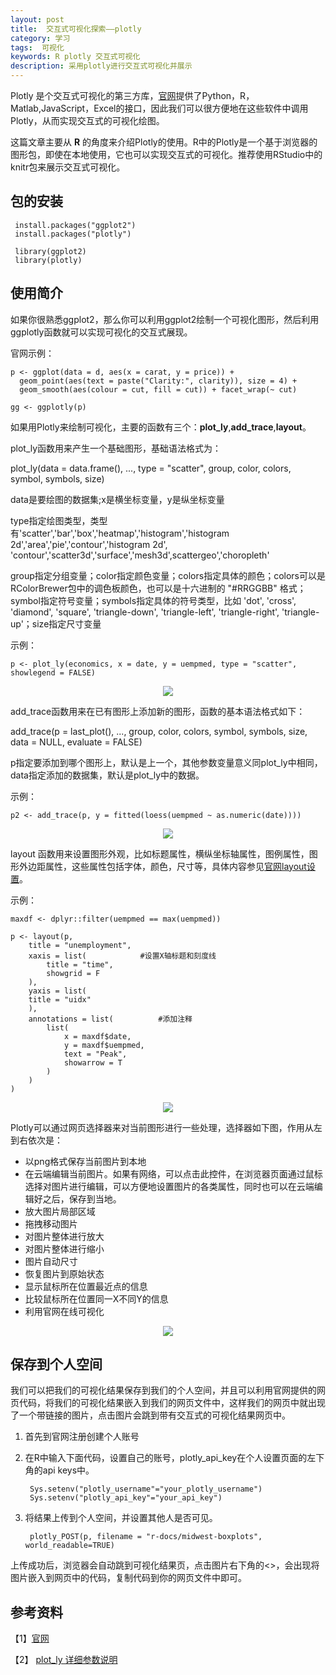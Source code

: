 ```yaml
---
layout: post
title:  交互式可视化探索——plotly
category: 学习
tags:  可视化        
keywords: R plotly 交互式可视化  
description: 采用plotly进行交互式可视化并展示
---
```


Plotly 是个交互式可视化的第三方库，[官网](https://plot.ly/)提供了Python，R，Matlab,JavaScript，Excel的接口，因此我们可以很方便地在这些软件中调用Plotly，从而实现交互式的可视化绘图。

这篇文章主要从 **R** 的角度来介绍Plotly的使用。R中的Plotly是一个基于浏览器的图形包，即使在本地使用，它也可以实现交互式的可视化。推荐使用RStudio中的knitr包来展示交互式可视化。

## 包的安装

     install.packages("ggplot2")
     install.packages("plotly")

     library(ggplot2)
     library(plotly)

## 使用简介

如果你很熟悉ggplot2，那么你可以利用ggplot2绘制一个可视化图形，然后利用ggplotly函数就可以实现可视化的交互式展现。

官网示例：
 
    p <- ggplot(data = d, aes(x = carat, y = price)) +
      geom_point(aes(text = paste("Clarity:", clarity)), size = 4) +
      geom_smooth(aes(colour = cut, fill = cut)) + facet_wrap(~ cut)

    gg <- ggplotly(p)

如果用Plotly来绘制可视化，主要的函数有三个：**plot\_ly**,**add\_trace**,**layout**。

plot_ly函数用来产生一个基础图形，基础语法格式为：

plot_ly(data = data.frame(), ..., type = "scatter", group, color, colors,
  symbol, symbols, size)

data是要绘图的数据集;x是横坐标变量，y是纵坐标变量

type指定绘图类型，类型有'scatter','bar','box','heatmap','histogram','histogram 2d','area','pie','contour','histogram 2d', 'contour','scatter3d','surface','mesh3d',scattergeo','choropleth'

group指定分组变量；color指定颜色变量；colors指定具体的颜色；colors可以是RColorBrewer包中的调色板颜色，也可以是十六进制的 "#RRGGBB" 格式；symbol指定符号变量；symbols指定具体的符号类型，比如 'dot', 'cross', 'diamond', 'square', 'triangle-down', 'triangle-left', 'triangle-right', 'triangle-up'；size指定尺寸变量

示例：

    p <- plot_ly(economics, x = date, y = uempmed, type = "scatter", showlegend = FALSE)

<div align="center"><img src="http://7xo51k.com1.z0.glb.clouddn.com/plotly-1.jpg-wx"  ></div>

add_trace函数用来在已有图形上添加新的图形，函数的基本语法格式如下：

add\_trace(p = last_plot(), ..., group, color, colors, symbol, symbols, size,
  data = NULL, evaluate = FALSE)

p指定要添加到哪个图形上，默认是上一个，其他参数变量意义同plot\_ly中相同，data指定添加的数据集，默认是plot_ly中的数据。

示例：
  
    p2 <- add_trace(p, y = fitted(loess(uempmed ~ as.numeric(date))))

<div align="center"><img src="http://7xo51k.com1.z0.glb.clouddn.com/plotly-2.jpg-wx"  ></div>

layout 函数用来设置图形外观，比如标题属性，横纵坐标轴属性，图例属性，图形外边距属性，这些属性包括字体，颜色，尺寸等，具体内容参见[官网layout设置](https://plot.ly/r/reference/#layout)。

示例：

    maxdf <- dplyr::filter(uempmed == max(uempmed))

    p <- layout(p,              
        title = "unemployment", 
        xaxis = list(            #设置X轴标题和刻度线
            title = "time",     
            showgrid = F         
        ),
        yaxis = list(             
        title = "uidx"      
        ),
        annotations = list(          #添加注释
            list(
                x = maxdf$date,     
                y = maxdf$uempmed,   
                text = "Peak",       
                showarrow = T  
            )
        )
    )

<div align="center"><img src="http://7xo51k.com1.z0.glb.clouddn.com/plotly_3.jpg-wx"  ></div>


Plotly可以通过网页选择器来对当前图形进行一些处理，选择器如下图，作用从左到右依次是：

* 以png格式保存当前图片到本地
* 在云端编辑当前图片。如果有网络，可以点击此控件，在浏览器页面通过鼠标选择对图片进行编辑，可以方便地设置图片的各类属性，同时也可以在云端编辑好之后，保存到当地。
* 放大图片局部区域
* 拖拽移动图片
* 对图片整体进行放大
* 对图片整体进行缩小
* 图片自动尺寸
* 恢复图片到原始状态
* 显示鼠标所在位置最近点的信息
* 比较鼠标所在位置同一X不同Y的信息
* 利用官网在线可视化

<div align="center"><img src="http://7xo51k.com1.z0.glb.clouddn.com/plotly_4.jpg"  ></div>

## 保存到个人空间

我们可以把我们的可视化结果保存到我们的个人空间，并且可以利用官网提供的网页代码，将我们的可视化结果嵌入到我们的网页文件中，这样我们的网页中就出现了一个带链接的图片，点击图片会跳到带有交互式的可视化结果网页中。

1. 首先到官网注册创建个人账号
2. 在R中输入下面代码，设置自己的账号，plotly_api_key在个人设置页面的左下角的api keys中。

        Sys.setenv("plotly_username"="your_plotly_username")
        Sys.setenv("plotly_api_key"="your_api_key")
3. 将结果上传到个人空间，并设置其他人是否可见。

        plotly_POST(p, filename = "r-docs/midwest-boxplots", world_readable=TRUE)

上传成功后，浏览器会自动跳到可视化结果页，点击图片右下角的<>，会出现将图片嵌入到网页中的代码，复制代码到你的网页文件中即可。


## 参考资料

【1】[官网](https://plot.ly/)

【2】 [plot_ly 详细参数说明](https://plot.ly/r/reference/)

